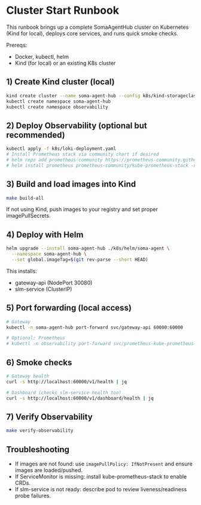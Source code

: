# Cluster Start Runbook

This runbook brings up a complete SomaAgentHub cluster on Kubernetes (Kind for local), deploys core services, and runs quick smoke checks.

Prereqs:
- Docker, kubectl, helm
- Kind (for local) or an existing K8s cluster

## 1) Create Kind cluster (local)

```bash
kind create cluster --name soma-agent-hub --config k8s/kind-storageclass.yaml
kubectl create namespace soma-agent-hub
kubectl create namespace observability
```

## 2) Deploy Observability (optional but recommended)

```bash
kubectl apply -f k8s/loki-deployment.yaml
# Install Prometheus stack via community chart if desired
# helm repo add prometheus-community https://prometheus-community.github.io/helm-charts
# helm install prometheus prometheus-community/kube-prometheus-stack -n observability
```

## 3) Build and load images into Kind

```bash
make build-all
```

If not using Kind, push images to your registry and set proper imagePullSecrets.

## 4) Deploy with Helm

```bash
helm upgrade --install soma-agent-hub ./k8s/helm/soma-agent \
  --namespace soma-agent-hub \
  --set global.imageTag=$(git rev-parse --short HEAD)
```

This installs:
- gateway-api (NodePort 30080)
- slm-service (ClusterIP)

## 5) Port forwarding (local access)

```bash
# Gateway
kubectl -n soma-agent-hub port-forward svc/gateway-api 60000:60000

# Optional: Prometheus
# kubectl -n observability port-forward svc/prometheus-kube-prometheus-prometheus 9090:9090
```

## 6) Smoke checks

```bash
# Gateway health
curl -s http://localhost:60000/v1/health | jq

# Dashboard (checks slm-service health too)
curl -s http://localhost:60000/v1/dashboard/health | jq
```

## 7) Verify Observability

```bash
make verify-observability
```

## Troubleshooting
- If images are not found: use `imagePullPolicy: IfNotPresent` and ensure images are loaded/pushed.
- If ServiceMonitor is missing: install kube-prometheus-stack to enable CRDs.
- If slm-service is not ready: describe pod to review liveness/readiness probe failures.
